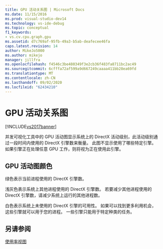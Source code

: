 ```yaml
---
title: GPU 活动关系图 | Microsoft Docs
ms.date: 11/15/2016
ms.prod: visual-studio-dev14
ms.technology: vs-ide-debug
ms.topic: conceptual
f1_keywords:
- vs.cv.cpu.graph.gpu
ms.assetid: d7c769af-95fb-49a3-b5ab-deafecee46fa
caps.latest.revision: 14
author: MikeJo5000
ms.author: mikejo
manager: jillfra
ms.openlocfilehash: f4546c3be480349f3e2cb36f483fa8711bc2ac49
ms.sourcegitcommit: 6cfffa72af599a9d667249caaaa411bb28ea69fd
ms.translationtype: MT
ms.contentlocale: zh-CN
ms.lasthandoff: 09/02/2020
ms.locfileid: "62434210"
---
```

# <a name="gpu-activity-graph"></a>GPU 活动关系图
[!INCLUDE[vs2017banner](../includes/vs2017banner.md)]

并发可视化工具中的 GPU 活动图显示系统上的 DirectX 活动级别，此活动级别通过一段时间内使用的 DirectX 引擎数来衡量。  此图不显示使用了哪些特定引擎。  如果引擎正在处理任意 GPU 工作，则将视为正在使用此引擎。  
  
## <a name="gpu-activity-graph-colors"></a>GPU 活动图颜色  
 绿色表示当前进程使用的 DirectX 引擎数。  
  
 浅灰色表示系统上其他进程使用的 DirectX 引擎数。 若要减少其他进程使用的 DirectX 引擎数，请减少系统上运行的其他进程数。  
  
 白色表示系统上未使用的 DirectX 引擎的可用性。 如果可以找到更多利用机会，这些引擎就可以用于您的进程。 一些引擎只能用于特定种类的任务。  
  
## <a name="see-also"></a>另请参阅  
 [使用率视图](../profiling/utilization-view.md)
